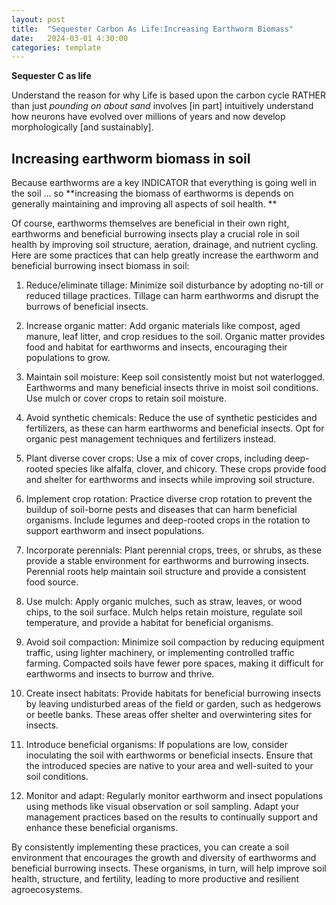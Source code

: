 ```yaml
---
layout: post
title:  "Sequester Carbon As Life:Increasing Earthworm Biomass"
date:   2024-03-01 4:30:00
categories: template
---
```



**Sequester C as life**

Understand the reason for why Life is based upon the carbon cycle RATHER than just *pounding on about sand* involves [in part] intuitively understand how neurons have evolved over millions of years and now develop morphologically [and sustainably].

## Increasing earthworm biomass in soil

Because earthworms are a key INDICATOR that everything is going well in the soil ... so **increasing the biomass of earthworms is depends on generally maintaining and improving all aspects of soil health. **

Of course, earthworms themselves are beneficial in their own right, earthworms and beneficial burrowing insects play a crucial role in soil health by improving soil structure, aeration, drainage, and nutrient cycling. Here are some practices that can help greatly increase the earthworm and beneficial burrowing insect biomass in soil:

1. Reduce/eliminate tillage: Minimize soil disturbance by adopting no-till or reduced tillage practices. Tillage can harm earthworms and disrupt the burrows of beneficial insects.

2. Increase organic matter: Add organic materials like compost, aged manure, leaf litter, and crop residues to the soil. Organic matter provides food and habitat for earthworms and insects, encouraging their populations to grow.

3. Maintain soil moisture: Keep soil consistently moist but not waterlogged. Earthworms and many beneficial insects thrive in moist soil conditions. Use mulch or cover crops to retain soil moisture.

4. Avoid synthetic chemicals: Reduce the use of synthetic pesticides and fertilizers, as these can harm earthworms and beneficial insects. Opt for organic pest management techniques and fertilizers instead.

5. Plant diverse cover crops: Use a mix of cover crops, including deep-rooted species like alfalfa, clover, and chicory. These crops provide food and shelter for earthworms and insects while improving soil structure.

6. Implement crop rotation: Practice diverse crop rotation to prevent the buildup of soil-borne pests and diseases that can harm beneficial organisms. Include legumes and deep-rooted crops in the rotation to support earthworm and insect populations.

7. Incorporate perennials: Plant perennial crops, trees, or shrubs, as these provide a stable environment for earthworms and burrowing insects. Perennial roots help maintain soil structure and provide a consistent food source.

8. Use mulch: Apply organic mulches, such as straw, leaves, or wood chips, to the soil surface. Mulch helps retain moisture, regulate soil temperature, and provide a habitat for beneficial organisms.

9. Avoid soil compaction: Minimize soil compaction by reducing equipment traffic, using lighter machinery, or implementing controlled traffic farming. Compacted soils have fewer pore spaces, making it difficult for earthworms and insects to burrow and thrive.

10. Create insect habitats: Provide habitats for beneficial burrowing insects by leaving undisturbed areas of the field or garden, such as hedgerows or beetle banks. These areas offer shelter and overwintering sites for insects.

11. Introduce beneficial organisms: If populations are low, consider inoculating the soil with earthworms or beneficial insects. Ensure that the introduced species are native to your area and well-suited to your soil conditions.

12. Monitor and adapt: Regularly monitor earthworm and insect populations using methods like visual observation or soil sampling. Adapt your management practices based on the results to continually support and enhance these beneficial organisms.

By consistently implementing these practices, you can create a soil environment that encourages the growth and diversity of earthworms and beneficial burrowing insects. These organisms, in turn, will help improve soil health, structure, and fertility, leading to more productive and resilient agroecosystems.